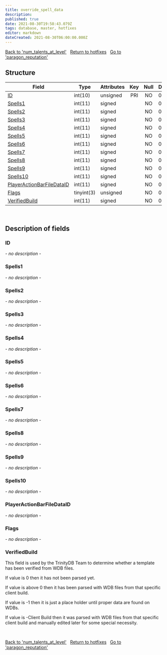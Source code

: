 ```yaml
---
title: override_spell_data
description: 
published: true
date: 2021-08-30T19:58:43.079Z
tags: database, master, hotfixes
editor: markdown
dateCreated: 2021-08-30T06:00:00.000Z
---
```


<a href="https://dev.trinitycore.info/en/database/master/hotfixes/num_talents_at_level" class="mt-5 v-btn v-btn--depressed v-btn--flat v-btn--outlined theme--light v-size--default darkblue--text text--lighten-3"><span class="v-btn__content"><i aria-hidden="true" class="v-icon notranslate v-icon--left mdi mdi-arrow-left theme--light"></i><span>Back to 'num_talents_at_level'</span></span></a>&nbsp;&nbsp;&nbsp;<a href="https://dev.trinitycore.info/en/database/master/hotfixes/home" class="mt-5 v-btn v-btn--depressed v-btn--flat v-btn--outlined theme--light v-size--default darkblue--text text--lighten-3"><span class="v-btn__content"><i aria-hidden="true" class="v-icon notranslate v-icon--left mdi mdi-home-outline theme--light"></i><span>Return to hotfixes</span></span></a>&nbsp;&nbsp;&nbsp;<a href="https://dev.trinitycore.info/en/database/master/hotfixes/paragon_reputation" class="mt-5 v-btn v-btn--depressed v-btn--flat v-btn--outlined theme--light v-size--default darkblue--text text--lighten-3"><span class="v-btn__content"><span>Go to 'paragon_reputation'</span><i aria-hidden="true" class="v-icon notranslate v-icon--right mdi mdi-arrow-right theme--light"></i></span></a>

## Structure

| Field | Type | Attributes | Key | Null | Default | Extra | Comment |
| --- | --- | --- | :---: | :---: | --- | --- | --- |
| [ID](#id) | int(10) | unsigned | PRI | NO | 0 |  |  |
| [Spells1](#spells1) | int(11) | signed |  | NO | 0 |  |  |
| [Spells2](#spells2) | int(11) | signed |  | NO | 0 |  |  |
| [Spells3](#spells3) | int(11) | signed |  | NO | 0 |  |  |
| [Spells4](#spells4) | int(11) | signed |  | NO | 0 |  |  |
| [Spells5](#spells5) | int(11) | signed |  | NO | 0 |  |  |
| [Spells6](#spells6) | int(11) | signed |  | NO | 0 |  |  |
| [Spells7](#spells7) | int(11) | signed |  | NO | 0 |  |  |
| [Spells8](#spells8) | int(11) | signed |  | NO | 0 |  |  |
| [Spells9](#spells9) | int(11) | signed |  | NO | 0 |  |  |
| [Spells10](#spells10) | int(11) | signed |  | NO | 0 |  |  |
| [PlayerActionBarFileDataID](#playeractionbarfiledataid) | int(11) | signed |  | NO | 0 |  |  |
| [Flags](#flags) | tinyint(3) | unsigned |  | NO | 0 |  |  |
| [VerifiedBuild](#verifiedbuild) | int(11) | signed |  | NO | 0 |  |  |
&nbsp;
## Description of fields

### ID
*- no description -*
&nbsp;

### Spells1
*- no description -*
&nbsp;

### Spells2
*- no description -*
&nbsp;

### Spells3
*- no description -*
&nbsp;

### Spells4
*- no description -*
&nbsp;

### Spells5
*- no description -*
&nbsp;

### Spells6
*- no description -*
&nbsp;

### Spells7
*- no description -*
&nbsp;

### Spells8
*- no description -*
&nbsp;

### Spells9
*- no description -*
&nbsp;

### Spells10
*- no description -*
&nbsp;

### PlayerActionBarFileDataID
*- no description -*
&nbsp;

### Flags
*- no description -*
&nbsp;

### VerifiedBuild
This field is used by the TrinityDB Team to determine whether a template has been verified from WDB files.

If value is 0 then it has not been parsed yet.

If value is above 0 then it has been parsed with WDB files from that specific client build.

If value is -1 then it is just a place holder until proper data are found on WDBs.

If value is -Client Build then it was parsed with WDB files from that specific client build and manually edited later for some special necessity.

&nbsp;

<a href="https://dev.trinitycore.info/en/database/master/hotfixes/num_talents_at_level" class="mt-5 v-btn v-btn--depressed v-btn--flat v-btn--outlined theme--light v-size--default darkblue--text text--lighten-3"><span class="v-btn__content"><i aria-hidden="true" class="v-icon notranslate v-icon--left mdi mdi-arrow-left theme--light"></i><span>Back to 'num_talents_at_level'</span></span></a>&nbsp;&nbsp;&nbsp;<a href="https://dev.trinitycore.info/en/database/master/hotfixes/home" class="mt-5 v-btn v-btn--depressed v-btn--flat v-btn--outlined theme--light v-size--default darkblue--text text--lighten-3"><span class="v-btn__content"><i aria-hidden="true" class="v-icon notranslate v-icon--left mdi mdi-home-outline theme--light"></i><span>Return to hotfixes</span></span></a>&nbsp;&nbsp;&nbsp;<a href="https://dev.trinitycore.info/en/database/master/hotfixes/paragon_reputation" class="mt-5 v-btn v-btn--depressed v-btn--flat v-btn--outlined theme--light v-size--default darkblue--text text--lighten-3"><span class="v-btn__content"><span>Go to 'paragon_reputation'</span><i aria-hidden="true" class="v-icon notranslate v-icon--right mdi mdi-arrow-right theme--light"></i></span></a>


